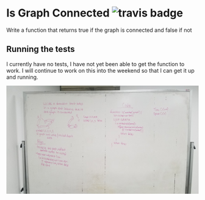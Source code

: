 # Is Graph Connected ![travis badge](https://travis-ci.com/tganyan/is-graph-connected.svg?branch=master)

Write a function that returns true if the graph is connected and false if not

## Running the tests

I currently have no tests, I have not yet been able to get the function to work. I will continue to work on this into the weekend so that I can get it up and running.

![Whiteboarding image](assets/is-graph-connected.jpg)
